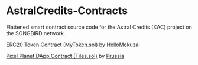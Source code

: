 # AstralCredits-Contracts
Flattened smart contract source code for the Astral Credits (XAC) project on the SONGBIRD network.

[ERC20 Token Contract (MyToken.sol)](https://github.com/HelloMokuzai/AstralCredits-Contracts/blob/main/AstralCredits.sol) by [HelloMokuzai](https://github.com/HelloMokuzai)

[Pixel Planet DApp Contract (Tiles.sol)](https://github.com/HelloMokuzai/AstralCredits-Contracts/blob/main/Tiles.sol) by [Prussia](https://github.com/jetstream0)
